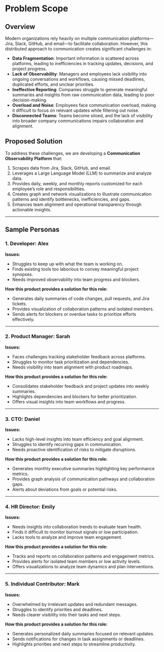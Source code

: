 # Problem Scope

## Overview

Modern organizations rely heavily on multiple communication platforms—Jira, Slack, GitHub, and email—to facilitate collaboration. However, this distributed approach to communication creates significant challenges in:

- **Data Fragmentation**: Important information is scattered across platforms, leading to inefficiencies in tracking updates, decisions, and project progress.
- **Lack of Observability**: Managers and employees lack visibility into ongoing conversations and workflows, causing missed deadlines, duplicated efforts, and unclear priorities.
- **Ineffective Reporting**: Companies struggle to generate meaningful summaries and insights from raw communication data, leading to poor decision-making.
- **Overload and Noise**: Employees face communication overload, making it difficult to focus on relevant updates while filtering out noise.
- **Disconnected Teams**: Teams become siloed, and the lack of visibility into broader company communications impairs collaboration and alignment.

## Proposed Solution

To address these challenges, we are developing a **Communication Observability Platform** that:

1. Scrapes data from Jira, Slack, GitHub, and email.
2. Leverages a Large Language Model (LLM) to summarize and analyze data.
3. Provides daily, weekly, and monthly reports customized for each employee’s role and responsibilities.
4. Creates graph and network visualizations to illustrate communication patterns and identify bottlenecks, inefficiencies, and gaps.
5. Enhances team alignment and operational transparency through actionable insights.

---

## Sample Personas

### 1. Developer: Alex

**Issues:**

- Struggles to keep up with what the team is working on.
- Finds existing tools too laborious to convey meaningful project synopses.
- Needs improved observability into team progress and blockers.

**How this product provides a solution for this role:**

- Generates daily summaries of code changes, pull requests, and Jira tickets.
- Provides visualization of collaboration patterns and isolated members.
- Sends alerts for blockers or overdue tasks to prioritize efforts effectively.

---

### 2. Product Manager: Sarah

**Issues:**

- Faces challenges tracking stakeholder feedback across platforms.
- Struggles to monitor task prioritization and dependencies.
- Needs visibility into team alignment with product roadmaps.

**How this product provides a solution for this role:**

- Consolidates stakeholder feedback and project updates into weekly summaries.
- Highlights dependencies and blockers for better prioritization.
- Offers visual insights into team workflows and progress.

---

### 3. CTO: Daniel

**Issues:**

- Lacks high-level insights into team efficiency and goal alignment.
- Struggles to identify recurring gaps in communication.
- Needs proactive identification of risks to mitigate disruptions.

**How this product provides a solution for this role:**

- Generates monthly executive summaries highlighting key performance metrics.
- Provides graph analysis of communication pathways and collaboration gaps.
- Alerts about deviations from goals or potential risks.

---

### 4. HR Director: Emily

**Issues:**

- Needs insights into collaboration trends to evaluate team health.
- Finds it difficult to monitor burnout signals or low participation.
- Lacks tools to analyze and improve team engagement.

**How this product provides a solution for this role:**

- Tracks and reports on collaboration patterns and engagement metrics.
- Provides alerts for isolated team members or low activity levels.
- Offers visualizations to analyze team dynamics and plan interventions.

---

### 5. Individual Contributor: Mark

**Issues:**

- Overwhelmed by irrelevant updates and redundant messages.
- Struggles to identify priorities and deadlines.
- Needs clearer visibility into their tasks and next steps.

**How this product provides a solution for this role:**

- Generates personalized daily summaries focused on relevant updates.
- Sends notifications for changes in task assignments or deadlines.
- Highlights priorities and next steps to streamline productivity.
